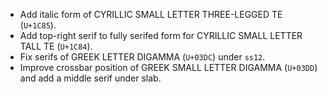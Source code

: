 * Add italic form of CYRILLIC SMALL LETTER THREE-LEGGED TE (`U+1C85`).
* Add top-right serif to fully serifed form for CYRILLIC SMALL LETTER TALL TE (`U+1C84`).
* Fix serifs of GREEK LETTER DIGAMMA (`U+03DC`) under `ss12`.
* Improve crossbar position of GREEK SMALL LETTER DIGAMMA (`U+03DD`) and add a middle serif under slab.
